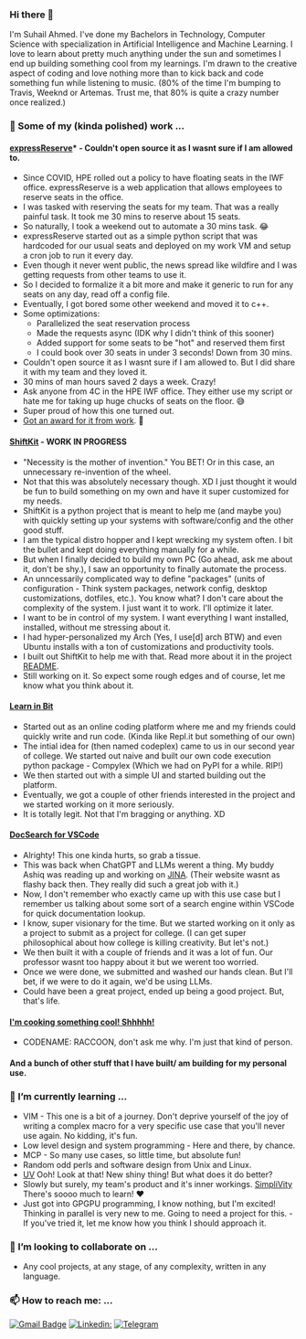 ### Hi there 👋
I'm Suhail Ahmed. I've done my Bachelors in Technology, Computer Science with specialization in Artificial Intelligence and Machine Learning. I love to learn about pretty much anything under the sun and sometimes I end up building something cool from my learnings. I'm drawn to the creative aspect of coding and love nothing more than to kick back and code something fun while listening to music. (80% of the time I'm bumping to Travis, Weeknd or Artemas. Trust me, that 80% is quite a crazy number once realized.)

### 🔭 Some of my (kinda polished) work ...

#### [expressReserve](https://github.com/SuhailAhmedVelorum/expressReserve)* - Couldn't open source it as I wasnt sure if I am allowed to.
- Since COVID, HPE rolled out a policy to have floating seats in the IWF office. expressReserve is a web application that allows employees to reserve seats in the office.
- I was tasked with reserving the seats for my team. That was a really painful task. It took me 30 mins to reserve about 15 seats.
- So naturally, I took a weekend out to automate a 30 mins task. 😂
- expressReserve started out as a simple python script that was hardcoded for our usual seats and deployed on my work VM and setup a cron job to run it every day.
- Even though it never went public, the news spread like wildfire and I was getting requests from other teams to use it. 
- So I decided to formalize it a bit more and make it generic to run for any seats on any day, read off a config file.
- Eventually, I got bored some other weekend and moved it to c++.
- Some optimizations: 
    - Parallelized the seat reservation process
    - Made the requests async (IDK why I didn't think of this sooner)
    - Added support for some seats to be "hot" and reserved them first
    - I could book over 30 seats in under 3 seconds! Down from 30 mins.
- Couldn't open source it as I wasnt sure if I am allowed to. But I did share it with my team and they loved it.
- 30 mins of man hours saved 2 days a week. Crazy!
- Ask anyone from 4C in the HPE IWF office. They either use my script or hate me for taking up huge chucks of seats on the floor. 😅
- Super proud of how this one turned out.
- [Got an award for it from work](https://www.linkedin.com/posts/suhailahmedvelorum_wearehpe-hpe-activity-7107419019414044673-yW5b?utm_source=social_share_send&utm_medium=member_desktop_web&rcm=ACoAAC1Z9IYBHjSVWIYEJhY2ymtVbBCRrIMGDZI). 🎉


#### [ShiftKit](https://github.com/SuhailAhmedVelorum/ShiftKit) - WORK IN PROGRESS
- "Necessity is the mother of invention." You BET! Or in this case, an unnecessary re-invention of the wheel.
- Not that this was absolutely necessary though. XD I just thought it would be fun to build something on my own and have it super customized for my needs.
- ShiftKit is a python project that is meant to help me (and maybe you) with quickly setting up your systems with software/config and the other good stuff.
- I am the typical distro hopper and I kept wrecking my system often. I bit the bullet and kept doing everything manually for a while.
- But when I finally decided to build my own PC (Go ahead, ask me about it, don't be shy.), I saw an opportunity to finally automate the process. 
- An unncessarily complicated way to define "packages" (units of configuration - Think system packages, network config, desktop customizations, dotfiles, etc.). You know what? I don't care about the complexity of the system. I just want it to work. I'll optimize it later.
- I want to be in control of my system. I want everything I want installed, installed, without me stressing about it.
- I had hyper-personalized my Arch (Yes, I use\[d\] arch BTW) and even Ubuntu installs with a ton of customizations and productivity tools.
- I built out ShiftKit to help me with that. Read more about it in the project [README](https://github.com/SuhailAhmedVelorum/ShiftKit/blob/main/README.md).
- Still working on it. So expect some rough edges and of course, let me know what you think about it.

#### [Learn in Bit](https://learninbit.com/)
- Started out as an online coding platform where me and my friends could quickly write and run code. (Kinda like Repl.it but something of our own)
- The intial idea for (then named codeplex) came to us in our second year of college. We started out naive and built our own code execution python package - Compylex (Which we had on PyPI for a while. RIP!)
- We then started out with a simple UI and started building out the platform.
- Eventually, we got a couple of other friends interested in the project and we started working on it more seriously.
- It is totally legit. Not that I'm bragging or anything. XD

#### [DocSearch for VSCode](https://github.com/Doc-Search)
- Alrighty! This one kinda hurts, so grab a tissue.
- This was back when ChatGPT and LLMs werent a thing. My buddy Ashiq was reading up and working on [JINA](https://jina.ai/). (Their website wasnt as flashy back then. They really did such a great job with it.)
- Now, I don't remember who exactly came up with this use case but I remember us talking about some sort of a search engine within VSCode for quick documentation lookup.
- I know, super visionary for the time. But we started working on it only as a project to submit as a project for college. (I can get super philosophical about how college is killing creativity. But let's not.)
- We then built it with a couple of friends and it was a lot of fun. Our professor wasnt too happy about it but we werent too worried.
- Once we were done, we submitted and washed our hands clean. But I'll bet, if we were to do it again, we'd be using LLMs.
- Could have been a great project, ended up being a good project. But, that's life.

#### [I'm cooking something cool! Shhhhh!](https://www.youtube.com/watch?v=WLHb7WGlS3Q)
- CODENAME: RACCOON, don't ask me why. I'm just that kind of person.

#### And a bunch of other stuff that I have built/ am building for my personal use.

### 🌱 I’m currently learning ...
- VIM - This one is a bit of a journey. Don't deprive yourself of the joy of writing a complex macro for a very specific use case that you'll never use again. No kidding, it's fun.
- Low level design and system programming - Here and there, by chance.
- MCP - So many use cases, so little time, but absolute fun!
- Random odd perls and software design from Unix and Linux.
- [UV](https://docs.astral.sh/uv/) Ooh! Look at that! New shiny thing! But what does it do better?
- Slowly but surely, my team's product and it's inner workings. [SimpliVity](https://www.hpe.com/in/en/storage/simplivity.html) There's soooo much to learn! ♥️
- Just got into GPGPU programming, I know nothing, but I'm excited! Thinking in parallel is very new to me. Going to need a project for this. - If you've tried it, let me know how you think I should approach it.

### 👯 I’m looking to collaborate on ...
- Any cool projects, at any stage, of any complexity, written in any language.

### 📫 How to reach me: ...
[![Gmail Badge](https://img.shields.io/badge/-suhailahmedvelorum@gmail.com-c14438?style=flat&logo=Gmail&logoColor=white)](mailto:suhailahmedvelorum@gmail.com "Connect via Email")
[![Linkedin: ](https://img.shields.io/badge/-SuhailAhmedVelorum-blue?style=flat-square&logo=Linkedin&logoColor=white&link=https:https://www.linkedin.com/in/suhail-ahmed-372992192/)](https://www.linkedin.com/in/suhailahmedvelorum/?_l=en_US)
[![Telegram](https://img.shields.io/badge/-SuhailAhmedVelorum-blue?style=flat-square&logo=Telegram&logoColor=white&link=https://t.me/thesecondbit)](https://t.me/thesecondbit)